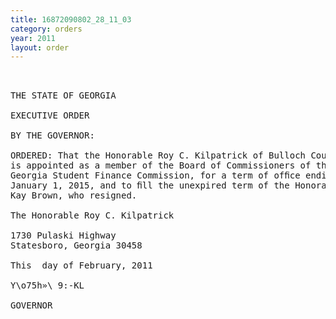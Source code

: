 ```yaml
---
title: 16872090802_28_11_03
category: orders
year: 2011
layout: order
---
```


<pre> 

THE STATE OF GEORGIA

EXECUTIVE ORDER

BY THE GOVERNOR:

ORDERED: That the Honorable Roy C. Kilpatrick of Bulloch County, Georgia,
is appointed as a member of the Board of Commissioners of the
Georgia Student Finance Commission, for a term of ofﬁce ending
January 1, 2015, and to ﬁll the unexpired term of the Honorable
Kay Brown, who resigned.

The Honorable Roy C. Kilpatrick

1730 Pulaski Highway
Statesboro, Georgia 30458

This  day of February, 2011

Y\o75h»\ 9:-KL

GOVERNOR

</pre>
